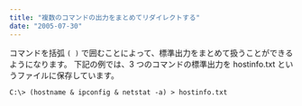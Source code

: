 ```yaml
---
title: "複数のコマンドの出力をまとめてリダイレクトする"
date: "2005-07-30"
---
```


コマンドを括弧 `( )` で囲むことによって、標準出力をまとめて扱うことができるようになります。
下記の例では、3 つのコマンドの標準出力を hostinfo.txt というファイルに保存しています。

```
C:\> (hostname & ipconfig & netstat -a) > hostinfo.txt
```

